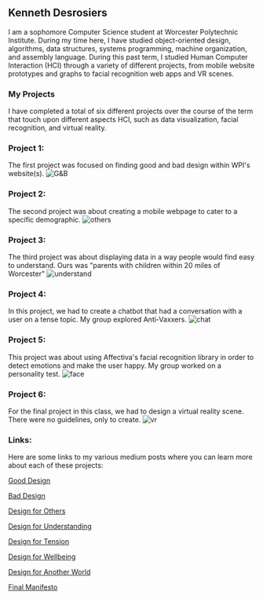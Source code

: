## Kenneth Desrosiers

I am a sophomore Computer Science student at Worcester Polytechnic Institute. During my time here, I have studied object-oriented design, algorithms, data structures, systems programming, machine organization, and assembly language. During this past term, I studied Human Computer Interaction (HCI) through a variety of different projects, from mobile website prototypes and graphs to facial recognition web apps and VR scenes.

### My Projects

I have completed a total of six different projects over the course of the term that touch upon different aspects HCI, such as data visualization, facial recognition, and virtual reality.

### Project 1:
The first project was focused on finding good and bad design within WPI's website(s).
![G&B](https://imgur.com/Kn5DYZv.jpg)

### Project 2:
The second project was about creating a mobile webpage to cater to a specific demographic.
![others](https://imgur.com/INSqYLF.jpg)

### Project 3:
The third project was about displaying data in a way people would find easy to understand. Ours was "parents with children within 20 miles of Worcester"
![understand](https://imgur.com/nGA8XAM.jpg)

### Project 4:
In this project, we had to create a chatbot that had a conversation with a user on a tense topic. My group explored Anti-Vaxxers.
![chat](https://imgur.com/zaKfFvU.jpg)

### Project 5:
This project was about using Affectiva's facial recognition library in order to detect emotions and make the user happy. My group worked on a personality test.
![face](https://imgur.com/Nz9fJ0b.jpg)

### Project 6:
For the final project in this class, we had to design a virtual reality scene. There were no guidelines, only to create.
![vr](https://imgur.com/VTsKe4c.jpg)

### Links:
Here are some links to my various medium posts where you can learn more about each of these projects:

[Good Design](https://medium.com/@kennethdesrosiers/an-example-of-good-design-746a61ab7f3b)

[Bad Design](https://medium.com/@kennethdesrosiers/an-example-of-bad-design-37f9cb26e1f2)

[Design for Others](https://medium.com/@ethanlichang/design-for-others-e0a5da8331f8)

[Design for Understanding](https://medium.com/@kennethdesrosiers/design-for-understanding-c3f8257e7561)

[Design for Tension](https://medium.com/@kennethdesrosiers/design-for-tension-18b76b592d07)

[Design for Wellbeing](https://medium.com/@kennethdesrosiers/design-for-well-being-1ec1c053edf)

[Design for Another World](https://medium.com/@kennethdesrosiers/design-for-another-world-97e1b76bba25)

[Final Manifesto](https://medium.com/@kennethdesrosiers/design-manifesto-c3eae5a79cc3)
